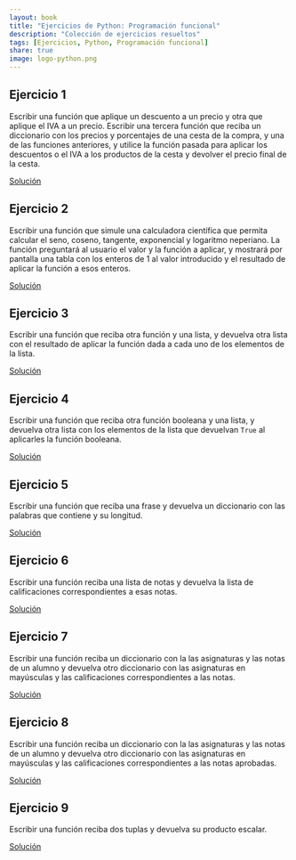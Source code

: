 ```yaml
---
layout: book
title: "Ejercicios de Python: Programación funcional"
description: "Colección de ejercicios resueltos"
tags: [Ejercicios, Python, Programación funcional]
share: true
image: logo-python.png
---
```


## Ejercicio 1

Escribir una función que aplique un descuento a un precio y otra que aplique el IVA a un precio. Escribir una tercera función que reciba un diccionario con los precios y porcentajes de una cesta de la compra, y una de las funciones anteriores, y utilice la función pasada para aplicar los descuentos o el IVA a los productos de la cesta y devolver el precio final de la cesta.

<a href="https://colab.research.google.com/github/asalber/asalber.github.io/blob/master/python/ejercicios/soluciones/programacion-funcional/ejercicio1.ipynb" class="btn btn-info">Solución</a>

## Ejercicio 2

Escribir una función que simule una calculadora científica que permita calcular el seno, coseno, tangente, exponencial y logaritmo neperiano. La función preguntará al usuario el valor y la función a aplicar, y mostrará por pantalla una tabla con los enteros de 1 al valor introducido y el resultado de aplicar la función a esos enteros.

<a href="https://colab.research.google.com/github/asalber/asalber.github.io/blob/master/python/ejercicios/soluciones/programacion-funcional/ejercicio2.ipynb" class="btn btn-info">Solución</a>

## Ejercicio 3

Escribir una función que reciba otra función y una lista, y devuelva otra lista con el resultado de aplicar la función dada a cada uno de los elementos de la lista.

<a href="https://colab.research.google.com/github/asalber/asalber.github.io/blob/master/python/ejercicios/soluciones/programacion-funcional/ejercicio3.ipynb" class="btn btn-info">Solución</a>

## Ejercicio 4

Escribir una función que reciba otra función booleana y una lista, y devuelva otra lista con los elementos de la lista que devuelvan `True` al aplicarles la función booleana.

<a href="https://colab.research.google.com/github/asalber/asalber.github.io/blob/master/python/ejercicios/soluciones/programacion-funcional/ejercicio4.ipynb" class="btn btn-info">Solución</a>

## Ejercicio 5

Escribir una función que reciba una frase y devuelva un diccionario con las palabras que contiene y su longitud.

<a href="https://colab.research.google.com/github/asalber/asalber.github.io/blob/master/python/ejercicios/soluciones/programacion-funcional/ejercicio5.ipynb" class="btn btn-info">Solución</a>

## Ejercicio 6

Escribir una función reciba una lista de notas y devuelva la lista de calificaciones correspondientes a esas notas.

<a href="https://colab.research.google.com/github/asalber/asalber.github.io/blob/master/python/ejercicios/soluciones/programacion-funcional/ejercicio6.ipynb" class="btn btn-info">Solución</a>

## Ejercicio 7

Escribir una función reciba un diccionario con la las asignaturas y las notas de un alumno y devuelva otro diccionario con las asignaturas en mayúsculas y las calificaciones correspondientes a las notas.

<a href="https://colab.research.google.com/github/asalber/asalber.github.io/blob/master/python/ejercicios/soluciones/programacion-funcional/ejercicio7.ipynb" class="btn btn-info">Solución</a>

## Ejercicio 8

Escribir una función reciba un diccionario con la las asignaturas y las notas de un alumno y devuelva otro diccionario con las asignaturas en mayúsculas y las calificaciones correspondientes a las notas aprobadas.

<a href="https://colab.research.google.com/github/asalber/asalber.github.io/blob/master/python/ejercicios/soluciones/programacion-funcional/ejercicio8.ipynb" class="btn btn-info">Solución</a>

## Ejercicio 9

Escribir una función reciba dos tuplas y devuelva su producto escalar.

<a href="https://colab.research.google.com/github/asalber/asalber.github.io/blob/master/python/ejercicios/soluciones/programacion-funcional/ejercicio9.ipynb" class="btn btn-info">Solución</a>